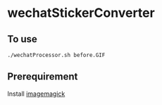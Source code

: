 # wechatStickerConverter
## To use
`./wechatProcessor.sh before.GIF`

## Prerequirement
Install [imagemagick](http://www.imagemagick.org/script/binary-releases.php)
